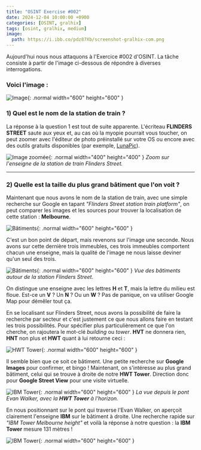 ```yaml
---
title: "OSINT Exercise #002"
date: 2024-12-04 10:00:00 +0900
categories: [OSINT, gralhix]
tags: [osint, gralhix, medium]
image: 
  path: https://i.ibb.co/pdz87Xb/screenshot-gralhix-com.png
---
```


Aujourd'hui nous nous attaquons à l'Exercice #002 d'OSINT.
La tâche consiste à partir de l'image ci-dessous de répondre à diverses interrogations.

### Voici l'image :

![Image](https://gralhix.com/wp-content/uploads/2024/09/osintexercise002.png){: .normal width="600" height="600" }

### 1) Quel est le nom de la station de train ?

La réponse à la question 1 est tout de suite apparente. L'écriteau **FLINDERS STREET** saute aux yeux et, au cas où la myopie pourrait vous toucher, on peut zoomer avec l'éditeur de photo préinstallé sur votre OS ou encore avec des outils gratuits disponibles (par exemple, [LunaPic](https://www5.lunapic.com/editor/)).

![Image zoomée](https://i.ibb.co/nMY8p9b/image.png){: .normal width="400" height="400" }
*Zoom sur l'enseigne de la station de train Flinders Street.*

---

### 2) Quelle est la taille du plus grand bâtiment que l'on voit ?

Maintenant que nous avons le nom de la station de train, avec une simple recherche sur Google en tapant *"Flinders Street station train platform"*, on peut comparer les images et les sources pour trouver la localisation de cette station : **Melbourne**.

![Bâtiments](https://i.ibb.co/J5kGy8M/image.png){: .normal width="600" height="600" }

C'est un bon point de départ, mais revenons sur l'image une seconde. Nous avons sur cette dernière trois immeubles, ces trois immeubles comportent chacun une enseigne, mais la qualité de l'image ne nous laisse deviner qu'un seul des trois.

![Bâtiments](https://i.ibb.co/52WWNCC/image.png){: .normal width="600" height="600" }
*Vue des bâtiments autour de la station Flinders Street.*

On distingue une enseigne avec les lettres **H** et **T**, mais la lettre du milieu est floue. Est-ce un **V** ? Un **N** ? Ou un **W** ? Pas de panique, on va utiliser Google Map pour démêler tout ça.

En se localisant sur Flinders Street, nous avons la possibilité de faire la recherche par secteur et c'est justement ce que nous allons faire en testant les trois possibilités. Pour spécifier plus particulièrement ce que l'on cherche, on rajoutera le mot-clé *building* ou *tower*. **HVT** ne donnera rien, **HNT** non plus et **HWT** quant à lui retourne ceci :

![HWT Tower](https://i.ibb.co/k6Qf00Q/Screenshot-2024-12-04-140250.png){: .normal width="600" height="600" }

Il semble bien que ce soit ce bâtiment. Une petite recherche sur **Google Images** pour confirmer, et bingo ! Maintenant, on s'intéresse au plus grand bâtiment, celui qui se trouve à droite de notre **HWT Tower**. Direction donc pour **Google Street View** pour une visite virtuelle.

![IBM Tower](https://i.ibb.co/Z8Dt7wB/Screenshot-2024-12-04-140424.png){: .normal width="600" height="600" }
*La vue depuis le pont Evan Walker, avec la **HWT Tower** à l'horizon.*

En nous positionnant sur le pont qui traverse l'Evan Walker, on aperçoit clairement l'enseigne **IBM** sur le bâtiment à droite. Une recherche rapide sur *"IBM Tower Melbourne height"* et voilà la réponse à notre question : la **IBM Tower** mesure 131 mètres !

![IBM Tower](https://i.ibb.co/r4yLcxs/image.png){: .normal width="600" height="600" }


